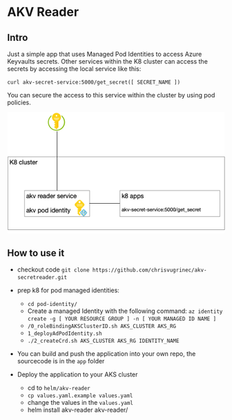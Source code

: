 # AKV Reader

## Intro

Just a simple app that uses Managed Pod Identities to access Azure Keyvaults secrets. 
Other services within the K8 cluster can access the secrets by accessing the local service like this:

```
curl akv-secret-service:5000/get_secret([ SECRET_NAME ])
```

You can secure the access to this service within the cluster by using pod policies.

![Image of pod ID](https://raw.githubusercontent.com/chrisvugrinec/akv-secretreader/master/images/akv-reader.png)


## How to use it

- checkout code `git clone https://github.com/chrisvugrinec/akv-secretreader.git`
- prep k8 for pod managed identities:
  
  - `cd pod-identity/`
  - Create a managed Identity with the following command: `az identity create -g [ YOUR RESOURCE GROUP ] -n [ YOUR MANAGED ID NAME ]`
  - `/0_roleBindingAKSClusterID.sh AKS_CLUSTER AKS_RG`
  - `1_deployAdPodIdentity.sh`
  - `./2_createCrd.sh AKS_CLUSTER AKS_RG IDENTITY_NAME`

- You can build and push the application into your own repo, the sourcecode is in the `app` folder

- Deploy the application to your AKS cluster

  - cd to `helm/akv-reader`
  - `cp values.yaml.example values.yaml`
  - change the values in the `values.yaml`
  - helm install akv-reader akv-reader/

